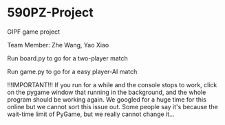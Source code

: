 # 590PZ-Project
GIPF game project

Team Member: Zhe Wang, Yao Xiao

Run board.py to go for a two-player match

Run game.py to go for a easy player-AI match

!!!IMPORTANT!!! If you run for a while and the console stops to work, click on the pygame window that running in the
background, and the whole program should be working again. We googled for a huge time for this online but we cannot sort this issue out. Some people say it's because the wait-time limit of PyGame, but we really cannot change it...
